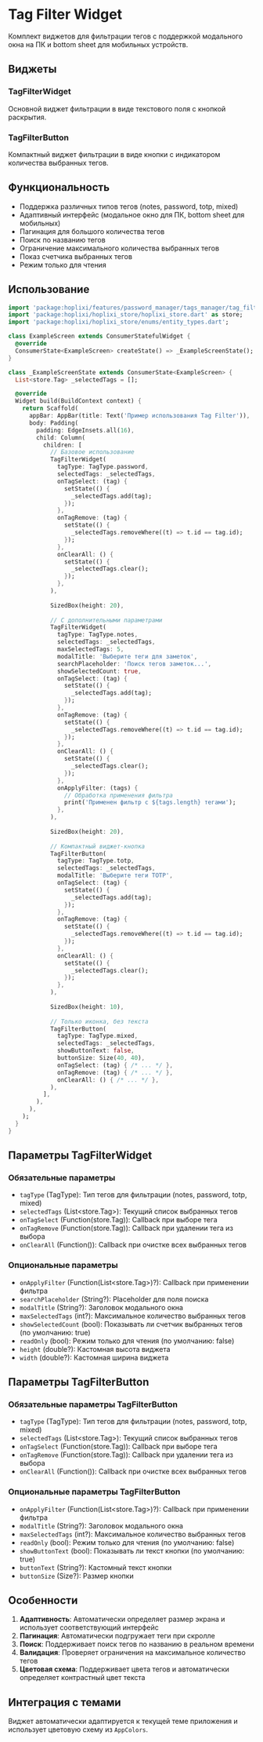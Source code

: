 # Tag Filter Widget

Комплект виджетов для фильтрации тегов с поддержкой модального окна на ПК и bottom sheet для мобильных устройств.

## Виджеты

### TagFilterWidget

Основной виджет фильтрации в виде текстового поля с кнопкой раскрытия.

### TagFilterButton

Компактный виджет фильтрации в виде кнопки с индикатором количества выбранных тегов.

## Функциональность

- Поддержка различных типов тегов (notes, password, totp, mixed)
- Адаптивный интерфейс (модальное окно для ПК, bottom sheet для мобильных)
- Пагинация для большого количества тегов
- Поиск по названию тегов
- Ограничение максимального количества выбранных тегов
- Показ счетчика выбранных тегов
- Режим только для чтения

## Использование

```dart
import 'package:hoplixi/features/password_manager/tags_manager/tag_filter/tag_filter.dart';
import 'package:hoplixi/hoplixi_store/hoplixi_store.dart' as store;
import 'package:hoplixi/hoplixi_store/enums/entity_types.dart';

class ExampleScreen extends ConsumerStatefulWidget {
  @override
  ConsumerState<ExampleScreen> createState() => _ExampleScreenState();
}

class _ExampleScreenState extends ConsumerState<ExampleScreen> {
  List<store.Tag> _selectedTags = [];

  @override
  Widget build(BuildContext context) {
    return Scaffold(
      appBar: AppBar(title: Text('Пример использования Tag Filter')),
      body: Padding(
        padding: EdgeInsets.all(16),
        child: Column(
          children: [
            // Базовое использование
            TagFilterWidget(
              tagType: TagType.password,
              selectedTags: _selectedTags,
              onTagSelect: (tag) {
                setState(() {
                  _selectedTags.add(tag);
                });
              },
              onTagRemove: (tag) {
                setState(() {
                  _selectedTags.removeWhere((t) => t.id == tag.id);
                });
              },
              onClearAll: () {
                setState(() {
                  _selectedTags.clear();
                });
              },
            ),
            
            SizedBox(height: 20),
            
            // С дополнительными параметрами
            TagFilterWidget(
              tagType: TagType.notes,
              selectedTags: _selectedTags,
              maxSelectedTags: 5,
              modalTitle: 'Выберите теги для заметок',
              searchPlaceholder: 'Поиск тегов заметок...',
              showSelectedCount: true,
              onTagSelect: (tag) {
                setState(() {
                  _selectedTags.add(tag);
                });
              },
              onTagRemove: (tag) {
                setState(() {
                  _selectedTags.removeWhere((t) => t.id == tag.id);
                });
              },
              onClearAll: () {
                setState(() {
                  _selectedTags.clear();
                });
              },
              onApplyFilter: (tags) {
                // Обработка применения фильтра
                print('Применен фильтр с ${tags.length} тегами');
              },
            ),
            
            SizedBox(height: 20),
            
            // Компактный виджет-кнопка
            TagFilterButton(
              tagType: TagType.totp,
              selectedTags: _selectedTags,
              modalTitle: 'Выберите теги TOTP',
              onTagSelect: (tag) {
                setState(() {
                  _selectedTags.add(tag);
                });
              },
              onTagRemove: (tag) {
                setState(() {
                  _selectedTags.removeWhere((t) => t.id == tag.id);
                });
              },
              onClearAll: () {
                setState(() {
                  _selectedTags.clear();
                });
              },
            ),
            
            SizedBox(height: 10),
            
            // Только иконка, без текста
            TagFilterButton(
              tagType: TagType.mixed,
              selectedTags: _selectedTags,
              showButtonText: false,
              buttonSize: Size(40, 40),
              onTagSelect: (tag) { /* ... */ },
              onTagRemove: (tag) { /* ... */ },
              onClearAll: () { /* ... */ },
            ),
          ],
        ),
      ),
    );
  }
}
```

## Параметры TagFilterWidget

### Обязательные параметры

- `tagType` (TagType): Тип тегов для фильтрации (notes, password, totp, mixed)
- `selectedTags` (List<store.Tag>): Текущий список выбранных тегов
- `onTagSelect` (Function(store.Tag)): Callback при выборе тега
- `onTagRemove` (Function(store.Tag)): Callback при удалении тега из выбора
- `onClearAll` (Function()): Callback при очистке всех выбранных тегов

### Опциональные параметры

- `onApplyFilter` (Function(List<store.Tag>)?): Callback при применении фильтра
- `searchPlaceholder` (String?): Placeholder для поля поиска
- `modalTitle` (String?): Заголовок модального окна
- `maxSelectedTags` (int?): Максимальное количество выбранных тегов
- `showSelectedCount` (bool): Показывать ли счетчик выбранных тегов (по умолчанию: true)
- `readOnly` (bool): Режим только для чтения (по умолчанию: false)
- `height` (double?): Кастомная высота виджета
- `width` (double?): Кастомная ширина виджета

## Параметры TagFilterButton

### Обязательные параметры TagFilterButton

- `tagType` (TagType): Тип тегов для фильтрации (notes, password, totp, mixed)
- `selectedTags` (List<store.Tag>): Текущий список выбранных тегов
- `onTagSelect` (Function(store.Tag)): Callback при выборе тега
- `onTagRemove` (Function(store.Tag)): Callback при удалении тега из выбора
- `onClearAll` (Function()): Callback при очистке всех выбранных тегов

### Опциональные параметры TagFilterButton

- `onApplyFilter` (Function(List<store.Tag>)?): Callback при применении фильтра
- `modalTitle` (String?): Заголовок модального окна
- `maxSelectedTags` (int?): Максимальное количество выбранных тегов
- `readOnly` (bool): Режим только для чтения (по умолчанию: false)
- `showButtonText` (bool): Показывать ли текст кнопки (по умолчанию: true)
- `buttonText` (String?): Кастомный текст кнопки
- `buttonSize` (Size?): Размер кнопки

## Особенности

1. **Адаптивность**: Автоматически определяет размер экрана и использует соответствующий интерфейс
2. **Пагинация**: Автоматически подгружает теги при скролле
3. **Поиск**: Поддерживает поиск тегов по названию в реальном времени
4. **Валидация**: Проверяет ограничения на максимальное количество тегов
5. **Цветовая схема**: Поддерживает цвета тегов и автоматически определяет контрастный цвет текста

## Интеграция с темами

Виджет автоматически адаптируется к текущей теме приложения и использует цветовую схему из `AppColors`.